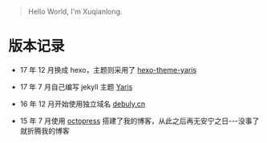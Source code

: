 > Hello World, I'm Xuqianlong.

# 版本记录

- 17 年 12 月换成 hexo，主题则采用了 [hexo-theme-yaris](https://github.com/debugly/hexo-theme-yaris)

- 17 年 7 月自己编写 jekyll 主题 [Yaris](https://github.com/debugly/Yaris)

- 16 年 12 月开始使用独立域名 [debuly.cn](debuly.cn)
- 15 年 7 月使用 [octopress](http://www.octopress.org/) 搭建了我的博客，从此之后再无安宁之日---没事了就折腾我的博客
